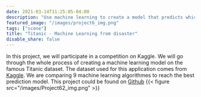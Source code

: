 ```yaml
---
date: 2021-03-14T11:25:05-04:00
description: "Use machine learning to create a model that predicts which passengers survived the Titanic shipwreck"
featured_image: "/images/project6_img.png"
tags: ["scene"]
title: "Titanic - Machine Learning from disaster"
disable_share: false
---
```


In this project, we will participate in a competition on Kaggle.
We will go through the whole process of creating a machine learning model on the famous Titanic dataset. The dataset used for this application comes from [Kaggle](https://www.kaggle.com/c/titanic/data). We are comparing 9 machine learning algorithmes to reach the best prediction model. This project could be found on [Github](https://github.com/daidi06/Project6)
{{< figure src="/images/Project62_img.png" >}}
